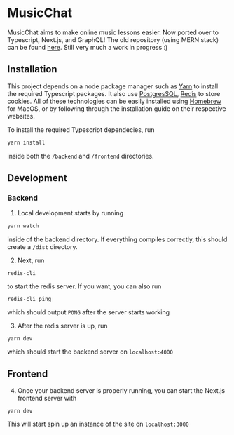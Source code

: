 # MusicChat

MusicChat aims to make online music lessons easier. Now ported over to Typescript, Next.js, and GraphQL! The old repository (using MERN stack) can be found [here](https://github.com/ssanso11/WebChatApp). Still very much a work in progress :)

## Installation

This project depends on a node package manager such as [Yarn](https://classic.yarnpkg.com/en/) to install the required Typescript packages. It also use [PostgresSQL](https://www.postgresql.org/), [Redis](https://redis.io/) to store cookies. All of these technologies can be easily installed using [Homebrew](https://brew.sh/) for MacOS, or by following through the installation guide on their respective websites.

To install the required Typescript dependecies, run

```bash
yarn install
```

inside both the `/backend` and `/frontend` directories.

## Development

### Backend

1. Local development starts by running

```bash
yarn watch
```

inside of the backend directory. If everything compiles correctly, this should create a `/dist` directory.

2. Next, run

```
redis-cli
```

to start the redis server. If you want, you can also run

```
redis-cli ping
```

which should output `PONG` after the server starts working

3. After the redis server is up, run

```
yarn dev
```

which should start the backend server on `localhost:4000`

## Frontend

4. Once your backend server is properly running, you can start the Next.js frontend server with

```
yarn dev
```

This will start spin up an instance of the site on `localhost:3000`
